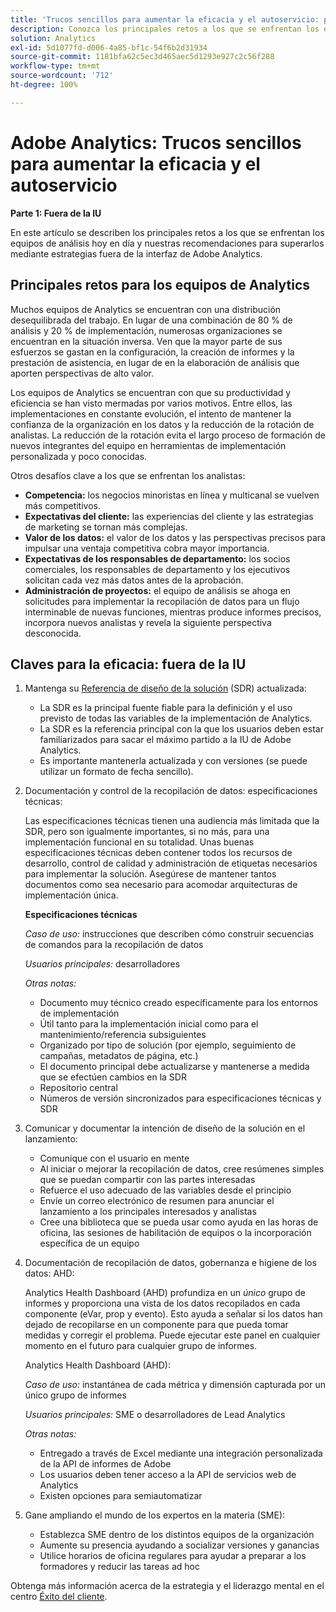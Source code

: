 ```yaml
---
title: 'Trucos sencillos para aumentar la eficacia y el autoservicio: primera parte'
description: Conozca los principales retos a los que se enfrentan los equipos de análisis hoy en día y nuestras recomendaciones para superarlos mediante estrategias fuera de la IU de Adobe Analytics.
solution: Analytics
exl-id: 5d1077fd-d006-4a85-bf1c-54f6b2d31934
source-git-commit: 1181bfa62c5ec3d465aec5d1293e927c2c56f288
workflow-type: tm+mt
source-wordcount: '712'
ht-degree: 100%

---
```


# Adobe Analytics: Trucos sencillos para aumentar la eficacia y el autoservicio

**Parte 1: Fuera de la IU**

En este artículo se describen los principales retos a los que se enfrentan los equipos de análisis hoy en día y nuestras recomendaciones para superarlos mediante estrategias fuera de la interfaz de Adobe Analytics.

## Principales retos para los equipos de Analytics

Muchos equipos de Analytics se encuentran con una distribución desequilibrada del trabajo. En lugar de una combinación de 80 % de análisis y 20 % de implementación, numerosas organizaciones se encuentran en la situación inversa. Ven que la mayor parte de sus esfuerzos se gastan en la configuración, la creación de informes y la prestación de asistencia, en lugar de en la elaboración de análisis que aporten perspectivas de alto valor.

Los equipos de Analytics se encuentran con que su productividad y eficiencia se han visto mermadas por varios motivos. Entre ellos, las implementaciones en constante evolución, el intento de mantener la confianza de la organización en los datos y la reducción de la rotación de analistas. La reducción de la rotación evita el largo proceso de formación de nuevos integrantes del equipo en herramientas de implementación personalizada y poco conocidas.

Otros desafíos clave a los que se enfrentan los analistas:

* **Competencia:** los negocios minoristas en línea y multicanal se vuelven más competitivos.
* **Expectativas del cliente:** las experiencias del cliente y las estrategias de marketing se tornan más complejas.
* **Valor de los datos:** el valor de los datos y las perspectivas precisos para impulsar una ventaja competitiva cobra mayor importancia.
* **Expectativas de los responsables de departamento:** los socios comerciales, los responsables de departamento y los ejecutivos solicitan cada vez más datos antes de la aprobación.
* **Administración de proyectos:** el equipo de análisis se ahoga en solicitudes para implementar la recopilación de datos para un flujo interminable de nuevas funciones, mientras produce informes precisos, incorpora nuevos analistas y revela la siguiente perspectiva desconocida.

## Claves para la eficacia: fuera de la IU

1. Mantenga su [Referencia de diseño de la solución](/help/implementation/implementation-basics/creating-and-maintaining-an-sdr.md) (SDR) actualizada:

   * La SDR es la principal fuente fiable para la definición y el uso previsto de todas las variables de la implementación de Analytics.
   * La SDR es la referencia principal con la que los usuarios deben estar familiarizados para sacar el máximo partido a la IU de Adobe Analytics.
   * Es importante mantenerla actualizada y con versiones (se puede utilizar un formato de fecha sencillo).

1. Documentación y control de la recopilación de datos: especificaciones técnicas:

   Las especificaciones técnicas tienen una audiencia más limitada que la SDR, pero son igualmente importantes, si no más, para una implementación funcional en su totalidad. Unas buenas especificaciones técnicas deben contener todos los recursos de desarrollo, control de calidad y administración de etiquetas necesarios para implementar la solución. Asegúrese de mantener tantos documentos como sea necesario para acomodar arquitecturas de implementación única.

   **Especificaciones técnicas**

   _Caso de uso:_ instrucciones que describen cómo construir secuencias de comandos para la recopilación de datos

   _Usuarios principales:_ desarrolladores

   _Otras notas:_

   * Documento muy técnico creado específicamente para los entornos de implementación
   * Útil tanto para la implementación inicial como para el mantenimiento/referencia subsiguientes
   * Organizado por tipo de solución (por ejemplo, seguimiento de campañas, metadatos de página, etc.)
   * El documento principal debe actualizarse y mantenerse a medida que se efectúen cambios en la SDR
   * Repositorio central
   * Números de versión sincronizados para especificaciones técnicas y SDR

1. Comunicar y documentar la intención de diseño de la solución en el lanzamiento:

   * Comunique con el usuario en mente
   * Al iniciar o mejorar la recopilación de datos, cree resúmenes simples que se puedan compartir con las partes interesadas
   * Refuerce el uso adecuado de las variables desde el principio
   * Envíe un correo electrónico de resumen para anunciar el lanzamiento a los principales interesados y analistas
   * Cree una biblioteca que se pueda usar como ayuda en las horas de oficina, las sesiones de habilitación de equipos o la incorporación específica de un equipo

1. Documentación de recopilación de datos, gobernanza e higiene de los datos: AHD:

   Analytics Health Dashboard (AHD) profundiza en un _único_ grupo de informes y proporciona una vista de los datos recopilados en cada componente (eVar, prop y evento). Esto ayuda a señalar si los datos han dejado de recopilarse en un componente para que pueda tomar medidas y corregir el problema. Puede ejecutar este panel en cualquier momento en el futuro para cualquier grupo de informes.

   Analytics Health Dashboard (AHD):

   _Caso de uso:_ instantánea de cada métrica y dimensión capturada por un único grupo de informes

   _Usuarios principales:_ SME o desarrolladores de Lead Analytics

   _Otras notas:_
   * Entregado a través de Excel mediante una integración personalizada de la API de informes de Adobe
   * Los usuarios deben tener acceso a la API de servicios web de Analytics
   * Existen opciones para semiautomatizar

1. Gane ampliando el mundo de los expertos en la materia (SME):

   * Establezca SME dentro de los distintos equipos de la organización
   * Aumente su presencia ayudando a socializar versiones y ganancias
   * Utilice horarios de oficina regulares para ayudar a preparar a los formadores y reducir las tareas ad hoc

Obtenga más información acerca de la estrategia y el liderazgo mental en el centro [Éxito del cliente](https://experienceleague.adobe.com/docs/customer-success/customer-success/overview.html?lang=es).
